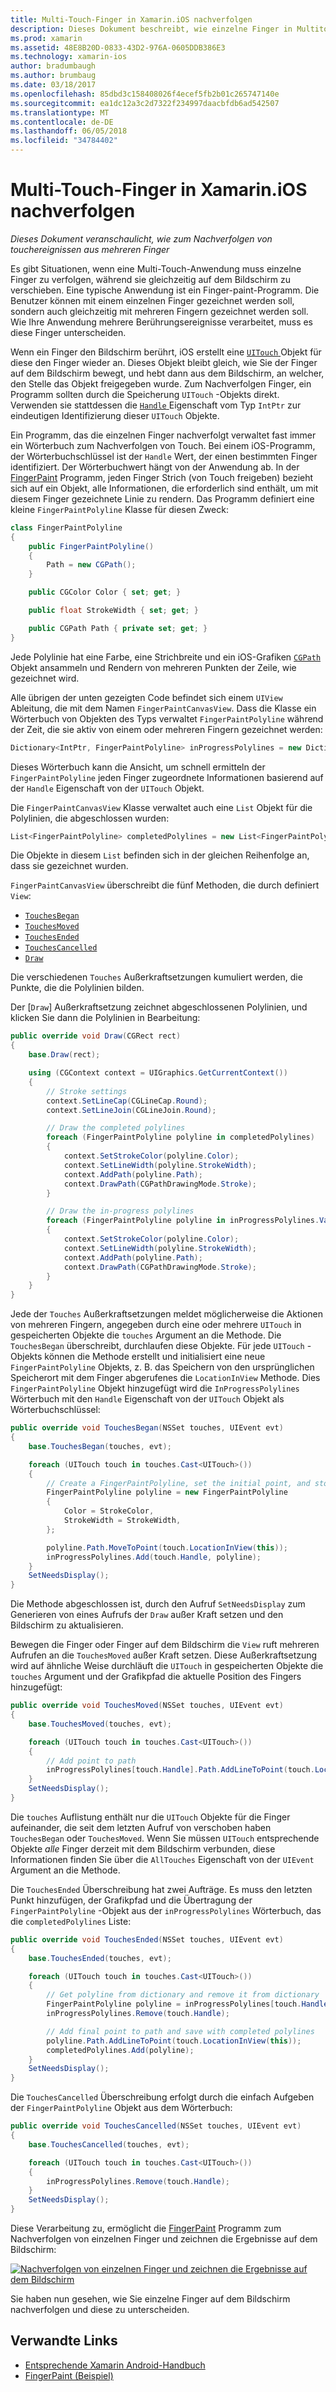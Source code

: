 ```yaml
---
title: Multi-Touch-Finger in Xamarin.iOS nachverfolgen
description: Dieses Dokument beschreibt, wie einzelne Finger in Multitouch-Gesten in einer app Xamarin.iOS nachverfolgt wird. Es basiert auf einem finger-painting app-Beispiel.
ms.prod: xamarin
ms.assetid: 48E8B20D-0833-43D2-976A-0605DDB386E3
ms.technology: xamarin-ios
author: bradumbaugh
ms.author: brumbaug
ms.date: 03/18/2017
ms.openlocfilehash: 85dbd3c158408026f4ecef5fb2b01c265747140e
ms.sourcegitcommit: ea1dc12a3c2d7322f234997daacbfdb6ad542507
ms.translationtype: MT
ms.contentlocale: de-DE
ms.lasthandoff: 06/05/2018
ms.locfileid: "34784402"
---
```

# <a name="multi-touch-finger-tracking-in-xamarinios"></a>Multi-Touch-Finger in Xamarin.iOS nachverfolgen

_Dieses Dokument veranschaulicht, wie zum Nachverfolgen von touchereignissen aus mehreren Finger_

Es gibt Situationen, wenn eine Multi-Touch-Anwendung muss einzelne Finger zu verfolgen, während sie gleichzeitig auf dem Bildschirm zu verschieben. Eine typische Anwendung ist ein Finger-paint-Programm. Die Benutzer können mit einem einzelnen Finger gezeichnet werden soll, sondern auch gleichzeitig mit mehreren Fingern gezeichnet werden soll. Wie Ihre Anwendung mehrere Berührungsereignisse verarbeitet, muss es diese Finger unterscheiden.

Wenn ein Finger den Bildschirm berührt, iOS erstellt eine [ `UITouch` ](https://developer.xamarin.com/api/type/UIKit.UITouch/) Objekt für diese den Finger wieder an. Dieses Objekt bleibt gleich, wie Sie der Finger auf dem Bildschirm bewegt, und hebt dann aus dem Bildschirm, an welcher, den Stelle das Objekt freigegeben wurde. Zum Nachverfolgen Finger, ein Programm sollten durch die Speicherung `UITouch` -Objekts direkt. Verwenden sie stattdessen die [ `Handle` ](https://developer.xamarin.com/api/property/Foundation.NSObject.Handle/) Eigenschaft vom Typ `IntPtr` zur eindeutigen Identifizierung dieser `UITouch` Objekte.

Ein Programm, das die einzelnen Finger nachverfolgt verwaltet fast immer ein Wörterbuch zum Nachverfolgen von Touch. Bei einem iOS-Programm, der Wörterbuchschlüssel ist der `Handle` Wert, der einen bestimmten Finger identifiziert. Der Wörterbuchwert hängt von der Anwendung ab. In der [FingerPaint](https://developer.xamarin.com/samples/monotouch/ApplicationFundamentals/FingerPaint) Programm, jeden Finger Strich (von Touch freigeben) bezieht sich auf ein Objekt, alle Informationen, die erforderlich sind enthält, um mit diesem Finger gezeichnete Linie zu rendern. Das Programm definiert eine kleine `FingerPaintPolyline` Klasse für diesen Zweck:

```csharp
class FingerPaintPolyline
{
    public FingerPaintPolyline()
    {
        Path = new CGPath();
    }

    public CGColor Color { set; get; }

    public float StrokeWidth { set; get; }

    public CGPath Path { private set; get; }
}
```

Jede Polylinie hat eine Farbe, eine Strichbreite und ein iOS-Grafiken [ `CGPath` ](https://developer.xamarin.com/api/type/CoreGraphics.CGPath/) Objekt ansammeln und Rendern von mehreren Punkten der Zeile, wie gezeichnet wird.


Alle übrigen der unten gezeigten Code befindet sich einem `UIView` Ableitung, die mit dem Namen `FingerPaintCanvasView`. Dass die Klasse ein Wörterbuch von Objekten des Typs verwaltet `FingerPaintPolyline` während der Zeit, die sie aktiv von einem oder mehreren Fingern gezeichnet werden:

```csharp
Dictionary<IntPtr, FingerPaintPolyline> inProgressPolylines = new Dictionary<IntPtr, FingerPaintPolyline>();
```

Dieses Wörterbuch kann die Ansicht, um schnell ermitteln der `FingerPaintPolyline` jeden Finger zugeordnete Informationen basierend auf der `Handle` Eigenschaft von der `UITouch` Objekt.

Die `FingerPaintCanvasView` Klasse verwaltet auch eine `List` Objekt für die Polylinien, die abgeschlossen wurden:

```csharp
List<FingerPaintPolyline> completedPolylines = new List<FingerPaintPolyline>();
```

Die Objekte in diesem `List` befinden sich in der gleichen Reihenfolge an, dass sie gezeichnet wurden.

`FingerPaintCanvasView` überschreibt die fünf Methoden, die durch definiert `View`:

- [`TouchesBegan`](https://developer.xamarin.com/api/member/UIKit.UIResponder.TouchesBegan/p/Foundation.NSSet/UIKit.UIEvent/)
- [`TouchesMoved`](https://developer.xamarin.com/api/member/UIKit.UIResponder.TouchesMoved/p/Foundation.NSSet/UIKit.UIEvent/)
- [`TouchesEnded`](https://developer.xamarin.com/api/member/UIKit.UIResponder.TouchesEnded/p/Foundation.NSSet/UIKit.UIEvent/)
- [`TouchesCancelled`](https://developer.xamarin.com/api/member/UIKit.UIResponder.TouchesCancelled/p/Foundation.NSSet/UIKit.UIEvent/)
- [`Draw`](https://developer.xamarin.com/api/member/UIKit.UIView.Draw/p/CoreGraphics.CGRect/)

Die verschiedenen `Touches` Außerkraftsetzungen kumuliert werden, die Punkte, die die Polylinien bilden.

Der [`Draw`] Außerkraftsetzung zeichnet abgeschlossenen Polylinien, und klicken Sie dann die Polylinien in Bearbeitung:

```csharp
public override void Draw(CGRect rect)
{
    base.Draw(rect);

    using (CGContext context = UIGraphics.GetCurrentContext())
    {
        // Stroke settings
        context.SetLineCap(CGLineCap.Round);
        context.SetLineJoin(CGLineJoin.Round);

        // Draw the completed polylines
        foreach (FingerPaintPolyline polyline in completedPolylines)
        {
            context.SetStrokeColor(polyline.Color);
            context.SetLineWidth(polyline.StrokeWidth);
            context.AddPath(polyline.Path);
            context.DrawPath(CGPathDrawingMode.Stroke);
        }

        // Draw the in-progress polylines
        foreach (FingerPaintPolyline polyline in inProgressPolylines.Values)
        {
            context.SetStrokeColor(polyline.Color);
            context.SetLineWidth(polyline.StrokeWidth);
            context.AddPath(polyline.Path);
            context.DrawPath(CGPathDrawingMode.Stroke);
        }
    }
}
```

Jede der `Touches` Außerkraftsetzungen meldet möglicherweise die Aktionen von mehreren Fingern, angegeben durch eine oder mehrere `UITouch` in gespeicherten Objekte die `touches` Argument an die Methode. Die `TouchesBegan` überschreibt, durchlaufen diese Objekte. Für jede `UITouch` -Objekts können die Methode erstellt und initialisiert eine neue `FingerPaintPolyline` Objekts, z. B. das Speichern von den ursprünglichen Speicherort mit dem Finger abgerufenes die `LocationInView` Methode. Dies `FingerPaintPolyline` Objekt hinzugefügt wird die `InProgressPolylines` Wörterbuch mit den `Handle` Eigenschaft von der `UITouch` Objekt als Wörterbuchschlüssel:

```csharp
public override void TouchesBegan(NSSet touches, UIEvent evt)
{
    base.TouchesBegan(touches, evt);

    foreach (UITouch touch in touches.Cast<UITouch>())
    {
        // Create a FingerPaintPolyline, set the initial point, and store it
        FingerPaintPolyline polyline = new FingerPaintPolyline
        {
            Color = StrokeColor,
            StrokeWidth = StrokeWidth,
        };

        polyline.Path.MoveToPoint(touch.LocationInView(this));
        inProgressPolylines.Add(touch.Handle, polyline);
    }
    SetNeedsDisplay();
}
```

Die Methode abgeschlossen ist, durch den Aufruf `SetNeedsDisplay` zum Generieren von eines Aufrufs der `Draw` außer Kraft setzen und den Bildschirm zu aktualisieren.

Bewegen die Finger oder Finger auf dem Bildschirm die `View` ruft mehreren Aufrufen an die `TouchesMoved` außer Kraft setzen. Diese Außerkraftsetzung wird auf ähnliche Weise durchläuft die `UITouch` in gespeicherten Objekte die `touches` Argument und der Grafikpfad die aktuelle Position des Fingers hinzugefügt:

```csharp
public override void TouchesMoved(NSSet touches, UIEvent evt)
{
    base.TouchesMoved(touches, evt);

    foreach (UITouch touch in touches.Cast<UITouch>())
    {
        // Add point to path
        inProgressPolylines[touch.Handle].Path.AddLineToPoint(touch.LocationInView(this));
    }
    SetNeedsDisplay();
}
```

Die `touches` Auflistung enthält nur die `UITouch` Objekte für die Finger aufeinander, die seit dem letzten Aufruf von verschoben haben `TouchesBegan` oder `TouchesMoved`. Wenn Sie müssen `UITouch` entsprechende Objekte *alle* Finger derzeit mit dem Bildschirm verbunden, diese Informationen finden Sie über die `AllTouches` Eigenschaft von der `UIEvent` Argument an die Methode.

Die `TouchesEnded` Überschreibung hat zwei Aufträge. Es muss den letzten Punkt hinzufügen, der Grafikpfad und die Übertragung der `FingerPaintPolyline` -Objekt aus der `inProgressPolylines` Wörterbuch, das die `completedPolylines` Liste:

```csharp
public override void TouchesEnded(NSSet touches, UIEvent evt)
{
    base.TouchesEnded(touches, evt);

    foreach (UITouch touch in touches.Cast<UITouch>())
    {
        // Get polyline from dictionary and remove it from dictionary
        FingerPaintPolyline polyline = inProgressPolylines[touch.Handle];
        inProgressPolylines.Remove(touch.Handle);

        // Add final point to path and save with completed polylines
        polyline.Path.AddLineToPoint(touch.LocationInView(this));
        completedPolylines.Add(polyline);
    }
    SetNeedsDisplay();
}
```

Die `TouchesCancelled` Überschreibung erfolgt durch die einfach Aufgeben der `FingerPaintPolyline` Objekt aus dem Wörterbuch:

```csharp
public override void TouchesCancelled(NSSet touches, UIEvent evt)
{
    base.TouchesCancelled(touches, evt);

    foreach (UITouch touch in touches.Cast<UITouch>())
    {
        inProgressPolylines.Remove(touch.Handle);
    }
    SetNeedsDisplay();
}
```

Diese Verarbeitung zu, ermöglicht die [FingerPaint](https://developer.xamarin.com/samples/monotouch/ApplicationFundamentals/FingerPaint) Programm zum Nachverfolgen von einzelnen Finger und zeichnen die Ergebnisse auf dem Bildschirm:

[![](touch-tracking-images/image01.png "Nachverfolgen von einzelnen Finger und zeichnen die Ergebnisse auf dem Bildschirm")](touch-tracking-images/image01.png#lightbox)

Sie haben nun gesehen, wie Sie einzelne Finger auf dem Bildschirm nachverfolgen und diese zu unterscheiden.



## <a name="related-links"></a>Verwandte Links

- [Entsprechende Xamarin Android-Handbuch](~/android/app-fundamentals/touch/touch-tracking.md)
- [FingerPaint (Beispiel)](https://developer.xamarin.com/samples/monotouch/ApplicationFundamentals/FingerPaint)
